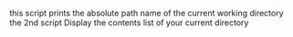 this script prints the absolute path name of the current working directory
the 2nd script Display the contents list of your current directory
